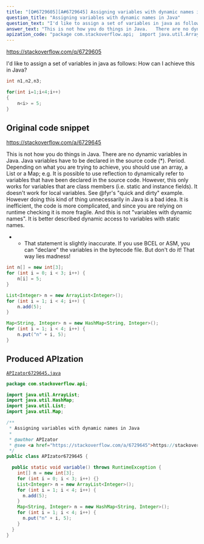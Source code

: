 ```yaml
---
title: "[Q#6729605][A#6729645] Assigning variables with dynamic names in Java"
question_title: "Assigning variables with dynamic names in Java"
question_text: "I'd like to assign a set of variables in java as follows: How can I achieve this in Java?"
answer_text: "This is not how you do things in Java.   There are no dynamic variables in Java.  Java variables have to be declared in the source code (*).  Period. Depending on what you are trying to achieve, you should use an array, a List or a Map; e.g. It is possible to use reflection to dynamically refer to variables that have been declared in the source code.  However, this only works for variables that are class members (i.e. static and instance fields).  It doesn't work for local variables.  See @fyr's \"quick and dirty\" example. However doing this kind of thing unnecessarily in Java is a bad idea.  It is inefficient, the code is more complicated, and since you are relying on runtime checking it is more fragile. And this is not \"variables with dynamic names\".  It is better described dynamic access to variables with static names. * - That statement is slightly inaccurate.  If you use BCEL or ASM, you can \"declare\" the variables in the bytecode file.  But don't do it!  That way lies madness!"
apization_code: "package com.stackoverflow.api;  import java.util.ArrayList; import java.util.HashMap; import java.util.List; import java.util.Map;  /**  * Assigning variables with dynamic names in Java  *  * @author APIzator  * @see <a href=\"https://stackoverflow.com/a/6729645\">https://stackoverflow.com/a/6729645</a>  */ public class APIzator6729645 {    public static void variable() throws RuntimeException {     int[] n = new int[3];     for (int i = 0; i < 3; i++) {}     List<Integer> n = new ArrayList<Integer>();     for (int i = 1; i < 4; i++) {       n.add(5);     }     Map<String, Integer> n = new HashMap<String, Integer>();     for (int i = 1; i < 4; i++) {       n.put(\"n\" + i, 5);     }   } }"
---
```


https://stackoverflow.com/q/6729605

I&#x27;d like to assign a set of variables in java as follows:
How can I achieve this in Java?


```java
int n1,n2,n3;

for(int i=1;i<4;i++)
{
    n<i> = 5;
}
```


## Original code snippet

https://stackoverflow.com/a/6729645

This is not how you do things in Java.   There are no dynamic variables in Java.  Java variables have to be declared in the source code (*).  Period.
Depending on what you are trying to achieve, you should use an array, a List or a Map; e.g.
It is possible to use reflection to dynamically refer to variables that have been declared in the source code.  However, this only works for variables that are class members (i.e. static and instance fields).  It doesn&#x27;t work for local variables.  See @fyr&#x27;s &quot;quick and dirty&quot; example.
However doing this kind of thing unnecessarily in Java is a bad idea.  It is inefficient, the code is more complicated, and since you are relying on runtime checking it is more fragile.
And this is not &quot;variables with dynamic names&quot;.  It is better described dynamic access to variables with static names.
* - That statement is slightly inaccurate.  If you use BCEL or ASM, you can &quot;declare&quot; the variables in the bytecode file.  But don&#x27;t do it!  That way lies madness!

```java
int n[] = new int[3];
for (int i = 0; i < 3; i++) {
    n[i] = 5;
}

List<Integer> n = new ArrayList<Integer>();
for (int i = 1; i < 4; i++) {
    n.add(5);
}

Map<String, Integer> n = new HashMap<String, Integer>();
for (int i = 1; i < 4; i++) {
    n.put("n" + i, 5);
}
```

## Produced APIzation

[`APIzator6729645.java`](https://github.com/pasqualesalza/apization-temp-data/raw/master/apizations/java/APIzator6729645.java)

```java
package com.stackoverflow.api;

import java.util.ArrayList;
import java.util.HashMap;
import java.util.List;
import java.util.Map;

/**
 * Assigning variables with dynamic names in Java
 *
 * @author APIzator
 * @see <a href="https://stackoverflow.com/a/6729645">https://stackoverflow.com/a/6729645</a>
 */
public class APIzator6729645 {

  public static void variable() throws RuntimeException {
    int[] n = new int[3];
    for (int i = 0; i < 3; i++) {}
    List<Integer> n = new ArrayList<Integer>();
    for (int i = 1; i < 4; i++) {
      n.add(5);
    }
    Map<String, Integer> n = new HashMap<String, Integer>();
    for (int i = 1; i < 4; i++) {
      n.put("n" + i, 5);
    }
  }
}

```